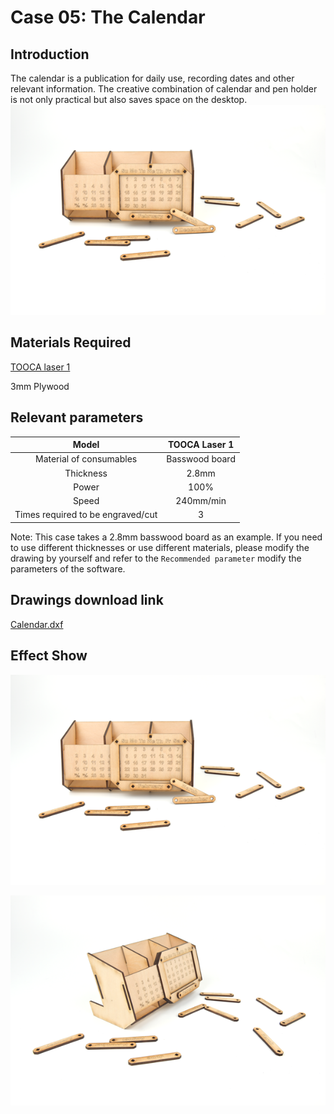 # Case 05: The Calendar

## Introduction

The calendar is a publication for daily use, recording dates and other relevant information.
The creative combination of calendar and pen holder is not only practical but also saves space on the desktop.![](./images/tooca-laser-1-case-05-01.png)

## Materials Required

[TOOCA laser 1](https://www.elecfreaks.com/elecfreaks-tooca-laser-1.html)

3mm Plywood


## Relevant parameters

|Model|TOOCA Laser 1|
|:-------:|:-------:|
|Material of consumables|Basswood board|
|Thickness|2.8mm|
|Power|100%|
|Speed|240mm/min|
|Times required to be engraved/cut|3|

Note: This case takes a 2.8mm basswood board as an example. If you need to use different thicknesses or use different materials, please modify the drawing by yourself and refer to the `Recommended parameter` modify the parameters of the software.

## Drawings download link

[Calendar.dxf](https://minhaskamal.github.io/DownGit/#/home?url=https://github.com/elecfreaks/learn-en/blob/master/tooca-laser-1/file/Cutting/calendar/calendar.dxf)

## Effect Show

![](./images/tooca-laser-1-case-05-01.png)

![](./images/tooca-laser-1-case-05-02.png)




